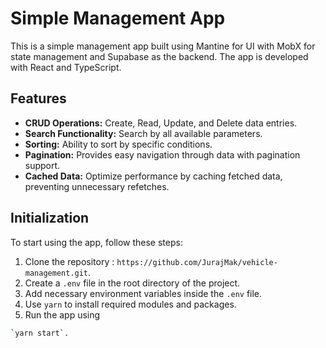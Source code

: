 # Simple Management App

This is a simple management app built using Mantine for UI with MobX for state management and Supabase as the backend.
The app is developed with React and TypeScript.

## Features

- **CRUD Operations:** Create, Read, Update, and Delete data entries.
- **Search Functionality:** Search by all available parameters.
- **Sorting:** Ability to sort by specific conditions.
- **Pagination:** Provides easy navigation through data with pagination support.
- **Cached Data:** Optimize performance by caching fetched data, preventing unnecessary refetches.

## Initialization

To start using the app, follow these steps:

1. Clone the repository : `https://github.com/JurajMak/vehicle-management.git`.
2. Create a `.env` file in the root directory of the project.
3. Add necessary environment variables inside the `.env` file.
4. Use `yarn` to install required modules and packages.
5. Run the app using

```bash
`yarn start`.
```

